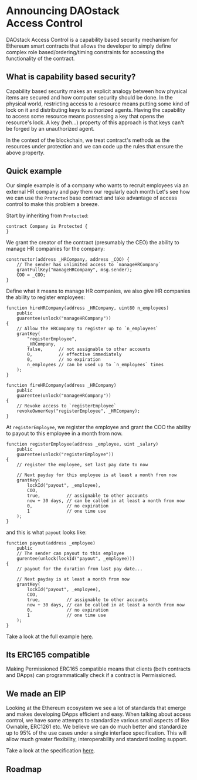 # Announcing DAOstack Access Control
DAOstack Access Control is a capability based security mechanism for Ethereum smart contracts that allows the developer to simply define complex role based/ordering/timing constraints for accessing the functionality of the contract.

## What is capability based security?
Capability based security makes an explicit analogy between how physical items are secured and how computer security should be done. In the physical world, restricting access to a resource means putting some kind of lock on it and distributing keys to authorized agents. Having the capability to access some resource means possessing a key that opens the resource's lock. A key (heh…) property of this approach is that keys can't be forged by an unauthorized agent.

In the context of the blockchain, we treat contract's methods as the resources under protection and we can code up the rules that ensure the above property.

## Quick example

Our simple example is of a company who wants to recruit employees via an external HR company and pay them our regularly each month
Let's see how we can use the `Protected` base contract and take advantage of access control to make this problem a breeze.

Start by inheriting from `Protected`:
```solidity
contract Company is Protected {
}
```

We grant the creator of the contract (presumably the CEO) the ability to manage HR companies for the company:
```solidity
constructor(address _HRCompany, address _COO) {
    // The sender has unlimited access to `manageHRCompany`
    grantFullKey("manageHRCompany", msg.sender);
    COO = _COO;
}
```

Define what it means to manage HR companies, we also give HR companies the ability to register employees:
```solidity
function hireHRCompany(address _HRCompany, uint80 n_employees)
    public
    guarentee(unlock("manageHRCompany"))
{
    // Allow the HRCompany to register up to `n_employees`
    grantKey(
        "registerEmployee",
        _HRCompany,
        false,      // not assignable to other accounts
        0,          // effective immediately
        0,          // no expiration
        n_employees // can be used up to `n_employees` times
    );
}

function fireHRCompany(address _HRCompany)
    public
    guarentee(unlock("manageHRCompany"))
{
    // Revoke access to `registerEmployee`
    revokeOwnerKey("registerEmployee", _HRCompany);
}
```


At `registerEmployee`, we register the employee and grant the COO the ability to payout to this employee in a month from now.
```
function registerEmployee(address _employee, uint _salary)
    public
    guarentee(unlock("registerEmployee"))
{
    // register the employee, set last pay date to now

    // Next payday for this employee is at least a month from now
    grantKey(
        lockId("payout", _employee),
        COO,
        true,          // assignable to other accounts
        now + 30 days, // can be called in at least a month from now
        0,             // no expiration
        1              // one time use
    );
}
```

and this is what `payout` looks like:

```
function payout(address _employee)
    public
    // The sender can payout to this employee
    gurentee(unlock(lockId("payout", _employee)))
{
    // payout for the duration from last pay date...

    // Next payday is at least a month from now
    grantKey(
        lockId("payout", _employee),
        COO,
        true,          // assignable to other accounts
        now + 30 days, // can be called in at least a month from now
        0,             // no expiration
        1              // one time use
    );
}
```

Take a look at the full example [here](https://github.com/daostack/access_control/tree/master/contracts/examples/Company.sol).

## Its ERC165 compatible
Making Permissioned ERC165 compatible means that clients (both contracts and DApps) can programmatically check if a contract is Permissioned.

## We made an EIP
Looking at the Ethereum ecosystem we see a lot of standards that emerge and makes developing DApps efficient and easy. When talking about access control, we have some attempts to standardize various small aspects of like Ownable, ERC1261 etc. We believe we can do much better and standardize up to 95% of the use cases under a single interface specification. This will allow much greater flexibility, interoperability and standard tooling support.

Take a look at the specification [here](https://github.com/ethereum/EIPs/blob/master/EIPS/eip-TBD.md).

## Roadmap

